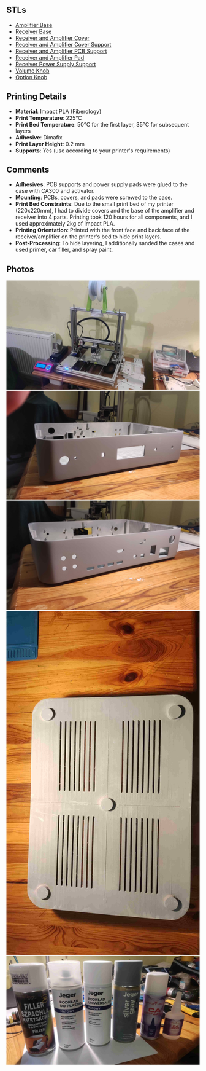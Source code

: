 ## STLs
- [Amplifier Base](..\enclosure\amplifier_base.stl)
- [Receiver Base](..\enclosure\receiver_base.stl)
- [Receiver and Amplifier Cover](..\enclosure\receiver_and_amplifier_cover.stl)
- [Receiver and Amplifier Cover Support](..\enclosure\receiver_and_amplifier_cover_support.stl)
- [Receiver and Amplifier PCB Support](..\enclosure\receiver_and_amplifier_pcb_support.stl)
- [Receiver and Amplifier Pad](..\enclosure\receiver_and_amplifier_pad.stl)
- [Receiver Power Supply Support](..\enclosure\receiver_power_supply_support.stl)
- [Volume Knob](..\enclosure\volume_knob.stl)
- [Option Knob](..\enclosure\option_knob.stl)

## Printing Details
- **Material**: Impact PLA (Fiberology)
- **Print Temperature**: 225°C
- **Print Bed Temperature**: 50°C for the first layer, 35°C for subsequent layers
- **Adhesive**: Dimafix
- **Print Layer Height**: 0.2 mm
- **Supports**: Yes (use according to your printer's requirements)

## Comments
- **Adhesives**: PCB supports and power supply pads were glued to the case with CA300 and activator.
- **Mounting**: PCBs, covers, and pads were screwed to the case.
- **Print Bed Constraints**: Due to the small print bed of my printer (220x220mm), I had to divide covers and the base of the amplifier and receiver into 4 parts. Printing took 120 hours for all components, and I used approximately 2kg of Impact PLA.
- **Printing Orientation**: Printed with the front face and back face of the receiver/amplifier on the printer's bed to hide print layers.
- **Post-Processing**: To hide layering, I additionally sanded the cases and used primer, car filler, and spray paint.

## Photos
![Printer](../enclosure/printer.jpg)
![Receiver Encolsure Front](../enclosure/enclosure_front.jpg)
![Receiver Encolsure Front](../enclosure/enclosure_back.jpg)
![Receiver Encolsure Front](../enclosure/enclosure_bottom.jpg)
![Spray Glue Filler Primer](../enclosure/spray_glue_filler_primer.jpg)
